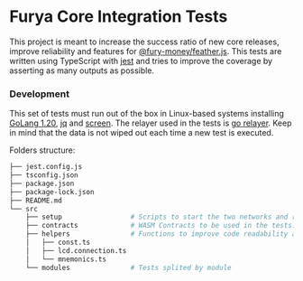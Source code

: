 # Furya Core Integration Tests

This project is meant to increase the success ratio of new core releases, improve reliability and features for [@fury-money/feather.js](https://github.com/fury-money/feather.js). This tests are written using TypeScript with [jest](https://jestjs.io/) and tries to improve the coverage by asserting as many outputs as possible.

### Development

This set of tests must run out of the box in Linux-based systems installing [GoLang 1.20](https://go.dev/), [jq](https://stedolan.github.io/jq/) and [screen](https://www.geeksforgeeks.org/screen-command-in-linux-with-examples/). The relayer used in the tests is [go relayer](https://github.com/cosmos/relayer). Keep in mind that the data is not wiped out each time a new test is executed.


Folders structure:
```sh
├── jest.config.js
├── tsconfig.json
├── package.json
├── package-lock.json
├── README.md
└── src
    ├── setup                 # Scripts to start the two networks and relayers
    ├── contracts             # WASM Contracts to be used in the tests.
    ├── helpers               # Functions to improve code readability and avoid duplications.
    │   ├── const.ts
    │   ├── lcd.connection.ts
    │   └── mnemonics.ts
    └── modules               # Tests splited by module
 
```